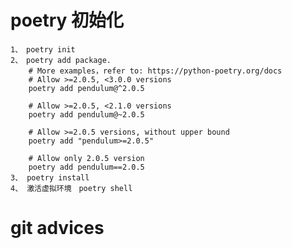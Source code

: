 # poetry 初始化
    1、　poetry init
    2、　poetry add package.
        # More examples，refer to: https://python-poetry.org/docs
        # Allow >=2.0.5, <3.0.0 versions
        poetry add pendulum@^2.0.5

        # Allow >=2.0.5, <2.1.0 versions
        poetry add pendulum@~2.0.5

        # Allow >=2.0.5 versions, without upper bound
        poetry add "pendulum>=2.0.5"

        # Allow only 2.0.5 version
        poetry add pendulum==2.0.5
    3、 poetry install 
    4、 激活虚拟环境　poetry shell 

# git advices


